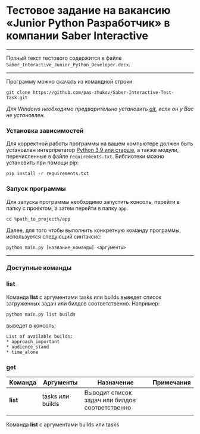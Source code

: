 # Тестовое задание на вакансию «Junior Python Разработчик» в компании Saber Interactive

---

Полный текст тестового содержится в файле `Saber_Interactive_Junior_Python_Developer.docx`.

---
Программу можно скачать из командной строки:
``` 
git clone https://github.com/pas-zhukov/Saber-Interactive-Test-Task.git
```
*Для Windows необходимо предварительно установить [git](https://gitforwindows.org/), если он у Вас не установлен.*

### Установка зависимостей
Для корректной работы программы на вашем компьютере должен быть установлен интерпретатор [Python 3.9 или старше](https://www.python.org/downloads/), а также модули, перечисленные в файле `requirements.txt`.
Библиотеки можно установить при помощи pip:
```
pip install -r requirements.txt
```

### Запуск программы
Для запуска программы необходимо запустить консоль, перейти в папку с проектом, а затем перейти в папку `app`.
```
cd %path_to_project%/app
```
Далее, для того чтобы выполнить конкретную команду программы, используется следующий синтаксис:
```
python main.py [название_команды] <аргументы>
```
---

### Доступные команды
### list
Команда **list** с аргументами tasks или builds выведет список загруженных задач или билдов соответственно. Например:
```
python main.py list builds
```
выведет в консоль:
```
List of available builds:
* approach_important
* audience_stand    
* time_alone
```
### get


| Команда  | Аргументы        | Назначение                                     |Примечания|
|----------|------------------|------------------------------------------------|----------|
| **list** | tasks или builds | Выводит список задач или билдов соответственно |          |
|          |                  |                                                |          |


Команда **list** с аргументами builds или tasks